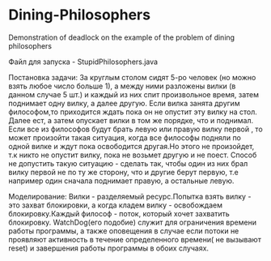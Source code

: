 # Dining-Philosophers

Demonstration of deadlock on the example of the problem of dining philosophers

Файл для запуска - StupidPhilosophers.java

Постановка задачи:
  За круглым столом сидят 5-ро человек (но можно взять любое число больше 1), а между ними разложены вилки (в данном случае 5 шт.) и каждый из них спит произвольное время, затем поднимает одну вилку, а далее другую. Если вилка занята другим философом,то приходится ждать пока он не опустит эту вилку на стол.
  Далее ест, а затем опускает вилки в том же порядке, что и поднимал.
  Если все из философов будут брать левую или правую вилку первой , то может произойти такая ситуация, когда все философы подняли по одной вилке и ждут пока освободится другая.Но этого не произойдет, т.к никто не опустит вилку, пока не возьмет другую и не поест.
  Способ не допустить такую ситуацию - сделать так, чтобы один из них брал вилку первой не по ту же сторону, что и другие берут первую, т.е например один сначала поднимает правую, а остальные левую.

  
Моделирование:
  Вилки - разделяемый ресурс.Попытка взять вилку - это захват блокировки, а когда кладем вилку - освобождаем блокировку.Каждый философ - поток, который хочет захватить блокировку.
  WatchDog(его подобие) служит для ограничения времени работы программы, а также оповещения в случае если потоки не проявляют активность в течение определенного времени( не вызывают reset) и завершения работы программы в обоих случаях.


  
